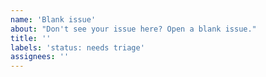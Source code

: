 ```yaml
---
name: 'Blank issue'
about: "Don't see your issue here? Open a blank issue."
title: ''
labels: 'status: needs triage'
assignees: ''
---
```


<!--

Read before creating!

- Avoid creating duplicates! Read the FAQ page and search through issues and discussions before creating one.
- Try to make a simple but descriptive title, and include the detailed information below.
- Make sure to use the latest version of Scratch Addons.
- For help, check our FAQ page, open a discussion or ask on our Discord server. Links can be found on the previous page.

-->
